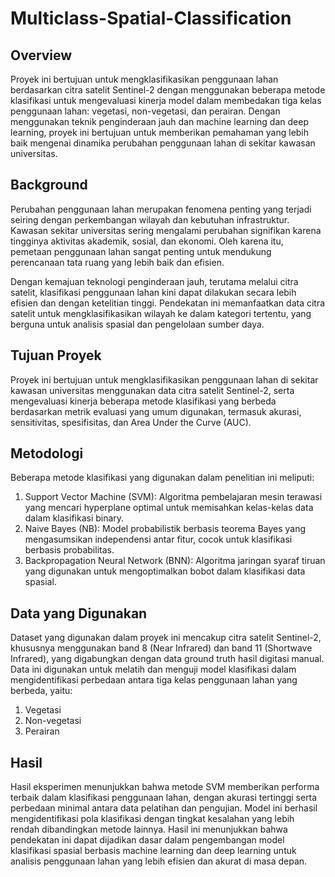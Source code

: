 # Multiclass-Spatial-Classification

## Overview
Proyek ini bertujuan untuk mengklasifikasikan penggunaan lahan berdasarkan citra satelit Sentinel-2 dengan menggunakan beberapa metode klasifikasi untuk mengevaluasi kinerja model dalam membedakan tiga kelas penggunaan lahan: vegetasi, non-vegetasi, dan perairan. Dengan menggunakan teknik penginderaan jauh dan machine learning dan deep learning, proyek ini bertujuan untuk memberikan pemahaman yang lebih baik mengenai dinamika perubahan penggunaan lahan di sekitar kawasan universitas.

## Background
Perubahan penggunaan lahan merupakan fenomena penting yang terjadi seiring dengan perkembangan wilayah dan kebutuhan infrastruktur. Kawasan sekitar universitas sering mengalami perubahan signifikan karena tingginya aktivitas akademik, sosial, dan ekonomi. Oleh karena itu, pemetaan penggunaan lahan sangat penting untuk mendukung perencanaan tata ruang yang lebih baik dan efisien.

Dengan kemajuan teknologi penginderaan jauh, terutama melalui citra satelit, klasifikasi penggunaan lahan kini dapat dilakukan secara lebih efisien dan dengan ketelitian tinggi. Pendekatan ini memanfaatkan data citra satelit untuk mengklasifikasikan wilayah ke dalam kategori tertentu, yang berguna untuk analisis spasial dan pengelolaan sumber daya.

## Tujuan Proyek
Proyek ini bertujuan untuk mengklasifikasikan penggunaan lahan di sekitar kawasan universitas menggunakan data citra satelit Sentinel-2, serta mengevaluasi kinerja beberapa metode klasifikasi yang berbeda berdasarkan metrik evaluasi yang umum digunakan, termasuk akurasi, sensitivitas, spesifisitas, dan Area Under the Curve (AUC).

## Metodologi
Beberapa metode klasifikasi yang digunakan dalam penelitian ini meliputi:

1. Support Vector Machine (SVM): Algoritma pembelajaran mesin terawasi yang mencari hyperplane optimal untuk memisahkan kelas-kelas data dalam klasifikasi binary.
2. Naive Bayes (NB): Model probabilistik berbasis teorema Bayes yang mengasumsikan independensi antar fitur, cocok untuk klasifikasi berbasis probabilitas.
3. Backpropagation Neural Network (BNN): Algoritma jaringan syaraf tiruan yang digunakan untuk mengoptimalkan bobot dalam klasifikasi data spasial.

## Data yang Digunakan
Dataset yang digunakan dalam proyek ini mencakup citra satelit Sentinel-2, khususnya menggunakan band 8 (Near Infrared) dan band 11 (Shortwave Infrared), yang digabungkan dengan data ground truth hasil digitasi manual. Data ini digunakan untuk melatih dan menguji model klasifikasi dalam mengidentifikasi perbedaan antara tiga kelas penggunaan lahan yang berbeda, yaitu:
1. Vegetasi
2. Non-vegetasi
3. Perairan

## Hasil
Hasil eksperimen menunjukkan bahwa metode SVM memberikan performa terbaik dalam klasifikasi penggunaan lahan, dengan akurasi tertinggi serta perbedaan minimal antara data pelatihan dan pengujian. Model ini berhasil mengidentifikasi pola klasifikasi dengan tingkat kesalahan yang lebih rendah dibandingkan metode lainnya. Hasil ini menunjukkan bahwa pendekatan ini dapat dijadikan dasar dalam pengembangan model klasifikasi spasial berbasis machine learning dan deep learning untuk analisis penggunaan lahan yang lebih efisien dan akurat di masa depan.
